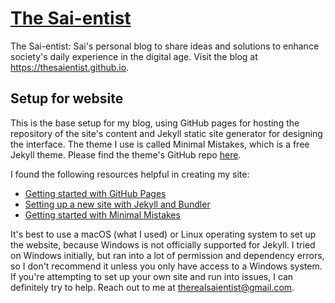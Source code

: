 # [The Sai-entist](https://thesaientist.github.io)
The Sai-entist: Sai's personal blog to share ideas and solutions to enhance society's daily experience in the digital age. Visit the blog at <https://thesaientist.github.io>.

## Setup for website
This is the base setup for my blog, using GitHub pages for hosting the repository of the site's content and Jekyll static site generator for designing the interface. The theme I use is called Minimal Mistakes, which is a free Jekyll theme. Please find the theme's GitHub repo [here](https://github.com/mmistakes/minimal-mistakes).

I found the following resources helpful in creating my site:
* [Getting started with GitHub Pages](https://help.github.com/en/github/working-with-github-pages/getting-started-with-github-pages)
* [Setting up a new site with Jekyll and Bundler](https://jekyllrb.com/tutorials/using-jekyll-with-bundler/)
* [Getting started with Minimal Mistakes](https://mmistakes.github.io/minimal-mistakes/docs/quick-start-guide/)

It's best to use a macOS (what I used) or Linux operating system to set up the website, because Windows is not officially supported for Jekyll. I tried on Windows initially, but ran into a lot of permission and dependency errors, so I don't recommend it unless you only have access to a Windows system. If you're attempting to set up your own site and run into issues, I can definitely try to help. Reach out to me at <therealsaientist@gmail.com>.
